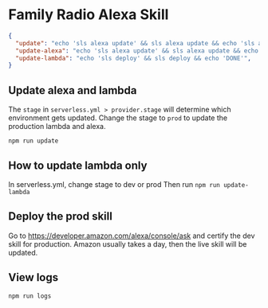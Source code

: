 # Family Radio Alexa Skill

```json
{
  "update": "echo 'sls alexa update' && sls alexa update && echo 'sls alexa build' && sls alexa build && echo 'sls deploy' && sls deploy && echo 'DONE'",
  "update-alexa": "echo 'sls alexa update' && sls alexa update && echo 'sls alexa build' && sls alexa build && echo 'DONE'",
  "update-lambda": "echo 'sls deploy' && sls deploy && echo 'DONE'",
}
```

## Update alexa and lambda
The `stage` in `serverless.yml > provider.stage` will determine which environment gets updated.
Change the stage to `prod` to update the production lambda and alexa.

`npm run update`

## How to update lambda only
In serverless.yml, change stage to dev or prod
Then run `npm run update-lambda`

## Deploy the prod skill
Go to https://developer.amazon.com/alexa/console/ask and certify the dev skill for production.
Amazon usually takes a day, then the live skill will be updated.

## View logs
`npm run logs`
